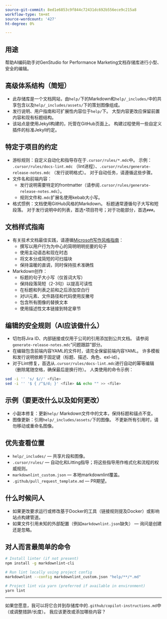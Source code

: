 ```yaml
---
source-git-commit: 8ed1e6853c9f844c72431dc692b556ece9c215a8
workflow-type: tm+mt
source-wordcount: '427'
ht-degree: 0%

---
```

## 用途

帮助AI编码助手对GenStudio for Performance Marketing文档存储库进行小型、安全的编辑。

## 高级体系结构（简短）
- 此存储库是一个文档网站，由`help/`下的Markdown和`help/_includes/`中的共享包含以及`help/_includes/assets/`下的策划图像组成。
- 发行说明、用户指南和可扩展性内容位于`help/`下。 大型内容更改应保留前置内容和现有标题结构。
- 该站点是使用Jekyll构建的，托管在GitHub页面上。 构建过程使用一些自定义插件的标准Jekyll约定。

## 特定于项目的约定
- 游标规则：自定义自动化和指导存在于`.cursor/rules/*.mdc`中。 示例： `.cursor/rules/docs-lint.mdc` （lint进程）、`.cursor/rules/generate-release-notes.mdc` （发行说明格式）。 对于自动任务，请遵循这些步骤。
- 文件名和前端内容：
   - 发行说明需要特定的frontmatter（请参阅`.cursor/rules/generate-release-notes.mdc`）。
   - 规则文件和`.mdc`扩展名使用kebab大小写。
- 格式惯例：文档使用GitHub风格的Markdown。 标题通常遵循句子大写和短段落。 对于发行说明中的列表，首选`*`项目符号；对于功能部分，首选`###`。

## 文档样式指南
- 有关技术文档最佳实践，请遵循[Microsoft写作风格指南](https://learn.microsoft.com/en-us/style-guide/)：
   - 撰写以用户行为为中心的简明明明扼要的句子
   - 使用主动语态和现在时态
   - 将文本分成简短的可扫描块
   - 保持温暖的直调，同时保持技术准确性
- Markdown创作：
   - 标题的句子大小写（仅首词大写）
   - 保持段落简短（2-3句）以提高可读性
   - 在标题和列表之前和之后添加空白行
   - 对UI元素、文件路径和代码使用反撇号
   - 包含所有图像的替换文本
   - 使用描述性文本链接到特定章节

## 编辑的安全规则（AI应该做什么）
- 切勿将Jira ID、内部链接或仅用于公司的引用添加到公共文档。 请参阅`generate-release-notes.mdc`“问题跟踪”部分。
- 在编辑包含前端内容YAML的文件时，请完全保留前端内容YAML。 许多模板和发行说明依赖于固定键（标题、描述、角色、exl-id）。
- 对于Lint修复，首选从`.cursor/rules/docs-lint.mdc`进行自动的幂等编辑（删除尾随空格，确保最后是换行符）。 人类使用的命令示例：

```sh
sed -i '' 's/ $//' <file>
sed -i '' '$ { /^$/d; }' <file> && echo "" >> <file>
```

## 示例（要更改什么以及如何更改）
- 小副本修复：更新`help/` Markdown文件中的文本，保持标题和锚点不变。
- 图像更新：引用`help/_includes/assets/`下的图像。 不更新所有引用时，请勿移动或重命名图像。

## 优先查看位置
- `help/_includes/` — 共享片段和图像。
- `.cursor/rules/` — 自动化和Litting指导；将这些指导用作格式化和流程的权威规则。
- `markdownlint_custom.json` — 本地markdownlint覆盖。
- `.github/pull_request_template.md` — PR期望。

## 什么时候问人
- 如果更改要求运行或修改基于Docker的工具（链接规则提及Docker）或影响站点构建管道。
- 如果文件引用未知的外部配置（例如`markdownlint.json`缺失） — 询问是创建还是忽略。

## 对人而言最简单的命令

```sh
# Install linter (if not present)
npm install -g markdownlint-cli

# Run lint locally using project config
markdownlint --config markdownlint_custom.json "help/**/*.md"

# Project lint via yarn (preferred if available in environment)
yarn lint
```

---
如果您愿意，我可以将它合并到存储库中的`.github/copilot-instructions.md`中（或调整措辞/长度）。 我应该更改或添加哪些内容？
